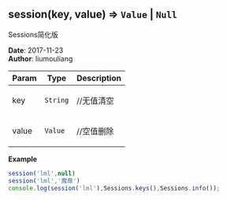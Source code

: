 ## session(key, value) ⇒ <code>Value</code> \| <code>Null</code>
<p>Sessions简化版</p>

**Date**: 2017-11-23  
**Author**: liumouliang  

| Param | Type | Description |
| --- | --- | --- |
| key | <code>String</code> | <p>//无值清空</p> |
| value | <code>Value</code> | <p>//空值删除</p> |

**Example**  
```javascript
session('lml',null)
session('lml','魔尊')
console.log(session('lml'),Sessions.keys(),Sessions.info());
```
